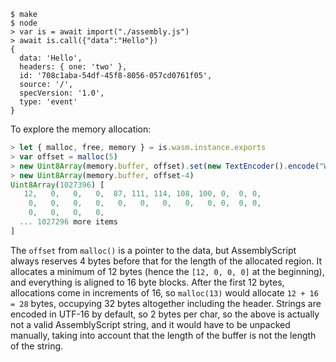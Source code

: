 ```
$ make
$ node
> var is = await import("./assembly.js")
> await is.call({"data":"Hello"})
{
  data: 'Hello',
  headers: { one: 'two' },
  id: '708c1aba-54df-45f8-8056-057cd0761f05',
  source: '/',
  specVersion: '1.0',
  type: 'event'
}
```

To explore the memory allocation:

```javascript
> let { malloc, free, memory } = is.wasm.instance.exports
> var offset = malloc(5)
> new Uint8Array(memory.buffer, offset).set(new TextEncoder().encode("World"))
> new Uint8Array(memory.buffer, offset-4)
Uint8Array(1027396) [
   12,   0,   0,   0,  87, 111, 114, 108, 100, 0,  0, 0,
    0,   0,   0,   0,   0,   0,   0,   0,   0, 0,  0, 0,
    0,   0,   0,   0,
  ... 1027296 more items
]
```

The `offset` from `malloc()` is a pointer to the data, but AssemblyScript always reserves 4 bytes before that for the length of the allocated region. It allocates a minimum of 12 bytes (hence the `[12, 0, 0, 0]` at the beginning), and everything is aligned to 16 byte blocks. After the first 12 bytes, allocations come in increments of 16, so `malloc(13)` would allocate `12 + 16 = 28` bytes, occupying 32 bytes altogether including the header. Strings are encoded in UTF-16 by default, so 2 bytes per char, so the above is actually not a valid AssemblyScript string, and it would have to be unpacked manually, taking into account that the length of the buffer is not the length of the string.